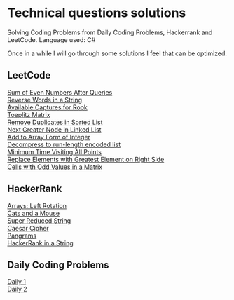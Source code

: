 # Technical questions solutions


Solving Coding Problems from Daily Coding Problems, Hackerrank and LeetCode. Language used: C#

Once in a while I will go through some solutions I feel that can be optimized.

## LeetCode
  
[Sum of Even Numbers After Queries](https://github.com/luisdeol/coding-problems/blob/master/leetcode/SumEvenAfterQuery/Program.cs)  
[Reverse Words in a String](https://github.com/luisdeol/coding-problems/blob/master/leetcode/ReverseWordsInAString/Program.cs)  
[Available Captures for Rook](https://github.com/luisdeol/coding-problems/blob/master/leetcode/AvailableCapturesForRook/Program.cs)  
[Toeplitz Matrix](https://github.com/luisdeol/coding-problems/blob/master/leetcode/ToeplitzMatrix/Program.cs)  
[Remove Duplicates in Sorted List](https://github.com/luisdeol/coding-problems/blob/master/leetcode/RemoveDuplicatesSortedLinkedList/Program.cs)    
[Next Greater Node in Linked List](https://github.com/luisdeol/coding-problems/blob/master/leetcode/NextGreaterNodeLinkedList/Program.cs)  
[Add to Array Form of Integer](https://github.com/luisdeol/coding-problems/blob/master/leetcode/AddToArrayForm/Program.cs)  
[Decompress to run-length encoded list](https://github.com/luisdeol/coding-problems/blob/master/leetcode/DecompressRLElist/Program.cs)  
[Minimum Time Visiting All Points](https://github.com/luisdeol/coding-problems/blob/master/leetcode/MinimumTimeVisitingAllPoints/Program.cs)  
[Replace Elements with Greatest Element on Right Side](https://github.com/luisdeol/coding-problems/blob/master/leetcode/ReplaceElementsWithGreatestOnRight/Program.cs)  
[Cells with Odd Values in a Matrix](https://github.com/luisdeol/coding-problems/blob/master/leetcode/CellsOddValuesMatrixAfterIncrements/Program.cs)  

## HackerRank

[Arrays: Left Rotation](https://github.com/luisdeol/coding-problems/blob/master/hackerrank/LeftRotation/Program.cs)  
[Cats and a Mouse](https://github.com/luisdeol/coding-problems/blob/master/hackerrank/CatsAndMouse/Program.cs)  
[Super Reduced String](https://github.com/luisdeol/coding-problems/blob/master/hackerrank/SuperReducedString/Program.cs)  
[Caesar Cipher](https://github.com/luisdeol/coding-problems/blob/master/hackerrank/CaesarCipher/Program.cs)   
[Pangrams](https://github.com/luisdeol/coding-problems/blob/master/hackerrank/Pangrams/Program.cs)  
[HackerRank in a String](https://github.com/luisdeol/coding-problems/blob/master/hackerrank/HackerRankInString/Program.cs)  

## Daily Coding Problems
[Daily 1](https://github.com/luisdeol/coding-problems/blob/master/daily/daily-1/Program.cs)  
[Daily 2](https://github.com/luisdeol/coding-problems/blob/master/daily/daily-2/Program.cs)  

